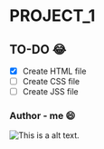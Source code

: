 # PROJECT_1

## TO-DO :joy:

- [x] Create HTML file
- [ ] Create CSS file
- [ ] Create JSS file

### Author - me :smile:

![This is a alt text.](./images/me_use_this.jpg=250x250 "This is me :)")
